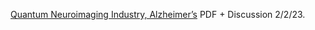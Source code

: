 [Quantum Neuroimaging Industry, Alzheimer’s](https://www.chemicalqdevice.com/quantum-neuroimaging-industry-alzheimers) PDF + Discussion 2/2/23.
